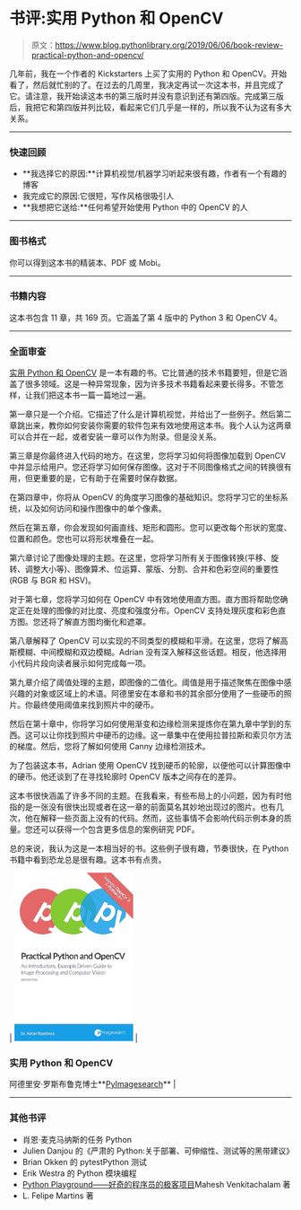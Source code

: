 # 书评:实用 Python 和 OpenCV

> 原文：<https://www.blog.pythonlibrary.org/2019/06/06/book-review-practical-python-and-opencv/>

几年前，我在一个作者的 Kickstarters 上买了实用的 Python 和 OpenCV。开始看了，然后就忙别的了。在过去的几周里，我决定再试一次这本书，并且完成了它。请注意，我开始读这本书的第三版时并没有意识到还有第四版。完成第三版后，我把它和第四版并列比较，看起来它们几乎是一样的，所以我不认为这有多大关系。

* * *

### 快速回顾

*   **我选择它的原因:**计算机视觉/机器学习听起来很有趣，作者有一个有趣的博客
*   我完成它的原因:它很短，写作风格很吸引人
*   **我想把它送给:**任何希望开始使用 Python 中的 OpenCV 的人

* * *

### 图书格式

你可以得到这本书的精装本、PDF 或 Mobi。

* * *

### 书籍内容

这本书包含 11 章，共 169 页。它涵盖了第 4 版中的 Python 3 和 OpenCV 4。

* * *

### 全面审查

[实用 Python 和 OpenCV](https://www.pyimagesearch.com/practical-python-opencv/) 是一本有趣的书。它比普通的技术书籍要短，但是它涵盖了很多领域。这是一种异常现象，因为许多技术书籍看起来要长得多。不管怎样，让我们把这本书一篇一篇地过一遍。

第一章只是一个介绍。它描述了什么是计算机视觉，并给出了一些例子。然后第二章跳出来，教你如何安装你需要的软件包来有效地使用这本书。我个人认为这两章可以合并在一起，或者安装一章可以作为附录。但是没关系。

第三章是你最终进入代码的地方。在这里，您将学习如何将图像加载到 OpenCV 中并显示给用户。您还将学习如何保存图像。这对于不同图像格式之间的转换很有用，但更重要的是，它有助于在需要时保存数据。

在第四章中，你将从 OpenCV 的角度学习图像的基础知识。您将学习它的坐标系统，以及如何访问和操作图像中的单个像素。

然后在第五章，你会发现如何画直线、矩形和圆形。您可以更改每个形状的宽度、位置和颜色。您也可以将形状堆叠在一起。

第六章讨论了图像处理的主题。在这里，您将学习所有关于图像转换(平移、旋转、调整大小等)、图像算术、位运算、蒙版、分割、合并和色彩空间的重要性(RGB 与 BGR 和 HSV)。

对于第七章，您将学习如何在 OpenCV 中有效地使用直方图。直方图将帮助您确定正在处理的图像的对比度、亮度和强度分布。OpenCV 支持处理灰度和彩色直方图。您还将了解直方图均衡化和遮罩。

第八章解释了 OpenCV 可以实现的不同类型的模糊和平滑。在这里，您将了解高斯模糊、中间模糊和双边模糊。Adrian 没有深入解释这些话题。相反，他选择用小代码片段向读者展示如何完成每一项。

第九章介绍了阈值处理的主题，即图像的二值化。阈值是用于描述聚焦在图像中感兴趣的对象或区域上的术语。阿德里安在本章和书的其余部分使用了一些硬币的照片。你最终使用阈值来找到照片中的硬币。

然后在第十章中，你将学习如何使用渐变和边缘检测来提炼你在第九章中学到的东西。这可以让你找到照片中硬币的边缘。这一章集中在使用拉普拉斯和索贝尔方法的梯度。然后，您将了解如何使用 Canny 边缘检测技术。

为了包装这本书，Adrian 使用 OpenCV 找到硬币的轮廓，以便他可以计算图像中的硬币。他还谈到了在寻找轮廓时 OpenCV 版本之间存在的差异。

这本书很快涵盖了许多不同的主题。在我看来，有些布局上的小问题，因为有时他指的是一张没有很快出现或者在这一章的前面莫名其妙地出现过的图片。也有几次，他在解释一些页面上没有的代码。然而，这些事情不会影响代码示例本身的质量。您还可以获得一个包含更多信息的案例研究 PDF。

总的来说，我认为这是一本相当好的书。这些例子很有趣，节奏很快，在 Python 书籍中看到恐龙总是很有趣。这本书有点贵。

| ![Practical Python and OpenCV cover](img/1323373422af104be73e3e69b7c457d2.png) | 

### 实用 Python 和 OpenCV

阿德里安·罗斯布鲁克博士**[PyImagesearch](https://www.pyimagesearch.com/practical-python-opencv/)** |

* * *

### 其他书评

*   肖恩·麦克马纳斯的任务 Python
*   Julien Danjou 的《严肃的 Python:关于部署、可伸缩性、测试等的黑带建议》
*   Brian Okken 的 pytestPython 测试
*   Erik Westra 的 Python 模块编程
*   [Python Playground——好奇的程序员的极客项目](https://www.blog.pythonlibrary.org/2015/12/11/book-review-python-playground-geeky-projects-for-the-curious-programmer/)Mahesh Venkitachalam 著
*   L. Felipe Martins 著